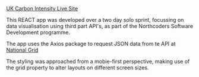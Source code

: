 [UK Carbon Intensity Live Site](https://dan77uk.github.io/carbonIntensity/)

This REACT app was developed over a two day solo sprint, focussing on data visualisation using third part API's, as part of the Northcoders Software Development programme.

The app uses the Axios package to request JSON data from te API at [National Grid](https://)

The styling was approached from a mobie-first perspective, making use of the grid property to alter layouts on different screen sizes.
